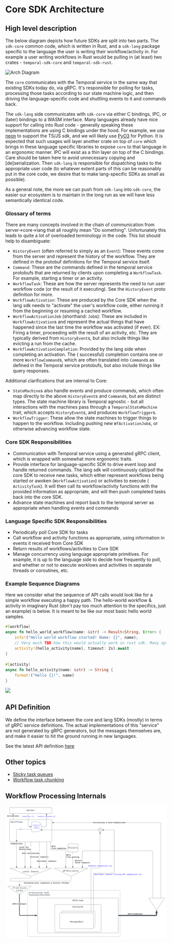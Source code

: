 Core SDK Architecture
===

## High level description

The below diagram depicts how future SDKs are split into two parts. The `sdk-core` common code,
which is written in Rust, and a `sdk-lang` package specific to the language the user is writing
their workflow/activity in. For example a user writing workflows in Rust would be pulling in (at
least) two crates - `temporal-sdk-core` and `temporal-sdk-rust`.

![Arch Diagram](https://lucid.app/publicSegments/view/7872bb33-d2b9-4b90-8aa1-bac111136aa5/image.png)

The `core` communicates with the Temporal service in the same way that existing SDKs today do, via
gRPC. It's responsible for polling for tasks, processing those tasks according to our state machine
logic, and then driving the language-specific code and shuttling events to it and commands back.

The `sdk-lang` side communicates with `sdk-core` via either C bindings, IPC, or (later) bindings to
a WASM interface. Many languages already have nice support for calling into Rust code - generally
speaking these implementations are using C bindings under the hood. For example, we
use [neon](https://neon-bindings.com/) to support the TS/JS sdk, and we will likely
use [PyO3](https://github.com/PyO3/pyo3) for Python. It is expected that such usages will layer
another crate on top of `core` which brings in these language specific libraries to expose `core` to
that language in an ergonomic manner. IPC will exist as a thin layer on top of the C bindings. Care
should be taken here to avoid unnecessary copying and [de]serialization. Then `sdk-lang` is
responsible for dispatching tasks to the appropriate user code (to whatever extent parts of this can
be reasonably put in the core code, we desire that to make lang-specific SDKs as small as possible).

As a general note, the more we can push from `sdk-lang` into `sdk-core`, the easier our ecosystem is
to maintain in the long run as we will have less semantically identical code.

### Glossary of terms

There are many concepts involved in the chain of communication from server->core->lang that all
roughly mean "Do something". Unfortunately this leads to quite a lot of overloaded terminology in
the code. This list should help to disambiguate:

* `HistoryEvent` (often referred to simply as an `Event`): These events come from the server and
  represent the history of the workflow. They are defined in the protobuf definitions for the
  Temporal service itself.
* `Command`: These are the commands defined in the temporal service protobufs that are returned by
  clients upon completing a `WorkflowTask`. For example, starting a timer or an activity.
* `WorkflowTask`: These are how the server represents the need to run user workflow code (or the
  result of it executing). See the `HistoryEvent` proto definition for more.
* `WorkflowActivation`: These are produced by the Core SDK when the lang sdk needs to "activate" the
  user's workflow code, either running it from the beginning or resuming a cached workflow.
* `WorkflowActivationJob` (shorthand: `Job`s): These are included in `WorkflowActivation`s and
  represent the actual things that have happened since the last time the workflow was activated (if
  ever). EX: Firing a timer, proceeding with the result of an activity, etc. They are typically
  derived from `HistoryEvent`s, but also include things like evicting a run from the cache.
* `WorkflowActivationCompletion`: Provided by the lang side when completing an activation. The (
  successful) completion contains one or more `WorkflowCommand`s, which are often translated into
  `Command`s as defined in the Temporal service protobufs, but also include things like query
  responses.

Additional clarifications that are internal to Core:

* `StateMachine`s also handle events and produce commands, which often map directly to the above
  `HistoryEvent`s and `Command`s, but are distinct types. The state machine library is Temporal
  agnostic - but all interactions with the machines pass through a `TemporalStateMachine` trait,
  which accepts `HistoryEvent`s, and produces `WorkflowTrigger`s.
* `WorkflowTrigger`: These allow the state machines to trigger things to happen to the workflow.
  Including pushing new `WfActivationJob`s, or otherwise advancing workflow state.

### Core SDK Responsibilities

- Communication with Temporal service using a generated gRPC client, which is wrapped with somewhat
  more ergonomic traits.
- Provide interface for language-specific SDK to drive event loop and handle returned commands. The
  lang sdk will continuously call/poll the core SDK to receive new tasks, which either represent
  workflows being started or awoken (`WorkflowActivation`) or activities to execute (
  `ActivityTask`). It will then call its workflow/activity functions with the provided information
  as appropriate, and will then push completed tasks back into the core SDK.
- Advance state machines and report back to the temporal server as appropriate when handling events
  and commands

### Language Specific SDK Responsibilities

- Periodically poll Core SDK for tasks
- Call workflow and activity functions as appropriate, using information in events it received from
  Core SDK
- Return results of workflows/activities to Core SDK
- Manage concurrency using language appropriate primitives. For example, it is up to the language
  side to decide how frequently to poll, and whether or not to execute worklows and activities in
  separate threads or coroutines, etc.

### Example Sequence Diagrams

Here we consider what the sequence of API calls would look like for a simple workflow executing a
happy path. The hello-world workflow & activity in imaginary Rust (don't pay too much attention to
the specifics, just an example) is below. It is meant to be like our most basic hello world samples.

```rust
#[workflow]
async fn hello_world_workflow(name: &str) -> Result<String, Error> {
    info!("Hello world workflow started! Name: {}", name);
    // Very much TBD how this would actually work in rust sdk. Many options here.
    activity!(hello_activity(name), timeout: 2s).await
}

#[activity]
async fn hello_activity(name: &str) -> String {
    format!("Hello {}!", name)
}
```

[![](https://mermaid.ink/img/pako:eNptk81O6zAQhV9l5AWr8gIRqoQCC0QXQJDuJpvBnrZWbY-vf9rbi3h3bJqE0JKVlfP5zMyx_S4kKxKNiPQ3k5N0p3ET0PYOyucxJC21R5egA4zwStZzQAMdhb2WdIm1FWs5EHR3j5fyqsordJuTfAJWcL1cQtvAg9NJo9H_CQ4cdhTmetfAJnjZQJeK4Z-irw0f7v-RzEmzG80Ms__aXVVIGHfgA0uKUbvNCWl_-j2xMaPda-GfM-Vhsg6uh9aqEOEKtjomDseizb0KcOu9OU5yYogJE4FFudWO4ometUh7KnnU5VkItR1YcwCUSe-xzhanWpVZNTC2ezshc5MCvGQ3hbCoAahcIgDJ1qJTcaKHmpd-LVtvqK5u3sJSskuoXUnwzOJ7fLXHcn1-nZqcGk_nLPoXip6dmqc_FCZ1sXdKqNvmpPhQfouFsBQsalWu8HvFepG2ZKkXTVkqDLte9O6jcNmr0tm90uV8RLNGE2khMCfujk6KJoVMIzS8gYH6-ASOZQf0)](https://mermaid-js.github.io/mermaid-live-editor/edit#pako:eNptk81O6zAQhV9l5AWr8gIRqoQCC0QXQJDuJpvBnrZWbY-vf9rbi3h3bJqE0JKVlfP5zMyx_S4kKxKNiPQ3k5N0p3ET0PYOyucxJC21R5egA4zwStZzQAMdhb2WdIm1FWs5EHR3j5fyqsordJuTfAJWcL1cQtvAg9NJo9H_CQ4cdhTmetfAJnjZQJeK4Z-irw0f7v-RzEmzG80Ms__aXVVIGHfgA0uKUbvNCWl_-j2xMaPda-GfM-Vhsg6uh9aqEOEKtjomDseizb0KcOu9OU5yYogJE4FFudWO4ometUh7KnnU5VkItR1YcwCUSe-xzhanWpVZNTC2ezshc5MCvGQ3hbCoAahcIgDJ1qJTcaKHmpd-LVtvqK5u3sJSskuoXUnwzOJ7fLXHcn1-nZqcGk_nLPoXip6dmqc_FCZ1sXdKqNvmpPhQfouFsBQsalWu8HvFepG2ZKkXTVkqDLte9O6jcNmr0tm90uV8RLNGE2khMCfujk6KJoVMIzS8gYH6-ASOZQf0)

## API Definition

We define the interface between the core and lang SDKs (mostly) in terms of gRPC service
definitions. The actual implementations of this "service" are not generated by gRPC generators, but
the messages themselves are, and make it easier to hit the ground running in new languages.

See the latest API
definition [here](https://github.com/temporalio/sdk-core/tree/master/sdk-core-protos/protos/local/temporal/sdk/core)

## Other topics

- [Sticky task queues](arch_docs/sticky_queues.md)
- [Workflow task chunking](arch_docs/workflow_task_chunking.md)

## Workflow Processing Internals

![Workflow Internals](arch_docs/diagrams/workflow_internals.svg)
